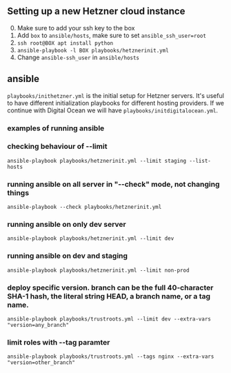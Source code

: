 ## Setting up a new Hetzner cloud instance

0. Make sure to add your ssh key to the box
1. Add `box` to `ansible/hosts`, make sure to set `ansible_ssh_user=root`
2. `ssh root@BOX apt install python`
3. `ansible-playbook -l BOX playbooks/hetznerinit.yml`
4. Change `ansible-ssh_user` in `ansible/hosts`

## ansible

`playbooks/inithetzner.yml` is the initial setup for Hetzner
servers. It's useful to have different initialization playbooks for
different hosting providers.  If we continue with Digital Ocean we
will have `playbooks/initdigitalocean.yml`.



### examples of running ansible

### checking behaviour of --limit
```
ansible-playbook playbooks/hetznerinit.yml --limit staging --list-hosts
```

### running ansible on all server in "--check" mode, not changing things
```
ansible-playbook --check playbooks/hetznerinit.yml
```

### running ansible on only dev server
```
ansible-playbook playbooks/hetznerinit.yml --limit dev
```

### running ansible on dev and staging
```
ansible-playbook playbooks/hetznerinit.yml --limit non-prod
```

### deploy specific version. branch can be the full 40-character SHA-1 hash, the literal string HEAD, a branch name, or a tag name.
```
ansible-playbook playbooks/trustroots.yml --limit dev --extra-vars "version=any_branch"
```

### limit roles with --tag paramter
```
ansible-playbook playbooks/trustroots.yml --tags nginx --extra-vars "version=other_branch"
```
